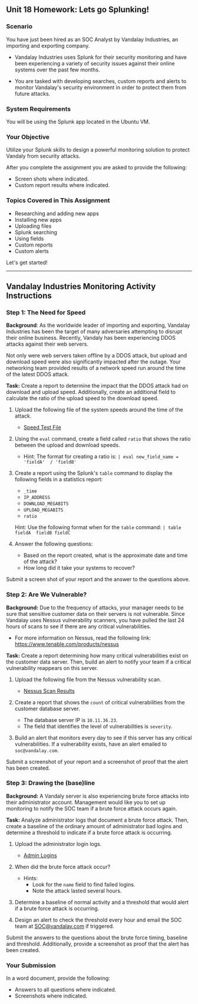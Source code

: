 ## Unit 18 Homework: Lets go Splunking!

### Scenario

You have just been hired as an SOC Analyst by Vandalay Industries, an importing and exporting company.
 
- Vandalay Industries uses Splunk for their security monitoring and have been experiencing a variety of security issues against their online systems over the past few months. 
 
- You are tasked with developing searches, custom reports and alerts to monitor Vandalay's security environment in order to protect them from future attacks.


### System Requirements 

You will be using the Splunk app located in the Ubuntu VM.


### Your Objective 

Utilize your Splunk skills to design a powerful monitoring solution to protect Vandaly from security attacks.

After you complete the assignment you are asked to provide the following:

- Screen shots where indicated.
- Custom report results where indicated.

### Topics Covered in This Assignment

- Researching and adding new apps
- Installing new apps
- Uploading files
- Splunk searching
- Using fields
- Custom reports
- Custom alerts

Let's get started!

---

## Vandalay Industries Monitoring Activity Instructions


### Step 1: The Need for Speed 

**Background**: As the worldwide leader of importing and exporting, Vandalay Industries has been the target of many adversaries attempting to disrupt their online business. Recently, Vandaly has been experiencing DDOS attacks against their web servers.

Not only were web servers taken offline by a DDOS attack, but upload and download speed were also significantly impacted after the outage. Your networking team provided results of a network speed run around the time of the latest DDOS attack.

**Task:** Create a report to determine the impact that the DDOS attack had on download and upload speed. Additionally, create an additional field to calculate the ratio of the upload speed to the download speed.


1.  Upload the following file of the system speeds around the time of the attack.
    - [Speed Test File](resources/server_speedtest.csv)

2. Using the `eval` command, create a field called `ratio` that shows the ratio between the upload and download speeds.
   - Hint: The format for creating a ratio is: `| eval new_field_name = 'fieldA'  / 'fieldB'`
      
3. Create a report using the Splunk's `table` command to display the following fields in a statistics report:
    - `_time`
    - `IP_ADDRESS`
    - `DOWNLOAD_MEGABITS`
    - `UPLOAD_MEGABITS`
    - `ratio`
  
   Hint: Use the following format when for the `table` command: `| table fieldA  fieldB fieldC`

4. Answer the following questions:

    - Based on the report created, what is the approximate date and time of the attack?
    - How long did it take your systems to recover?

Submit a screen shot of your report and the answer to the questions above.
 
### Step 2: Are We Vulnerable? 

**Background:**  Due to the frequency of attacks, your manager needs to be sure that sensitive customer data on their servers is not vulnerable. Since Vandalay uses Nessus vulnerability scanners, you have pulled the last 24 hours of scans to see if there are any critical vulnerabilities.

  - For more information on Nessus, read the following link: https://www.tenable.com/products/nessus

**Task:** Create a report determining how many critical vulnerabilities exist on the customer data server. Then, build an alert to notify your team if a critical vulnerability reappears on this server.

1. Upload the following file from the Nessus vulnerability scan.
   - [Nessus Scan Results](resources/nessus_logs.csv)

2. Create a report that shows the `count` of critical vulnerabilities from the customer database server.
   - The database server IP is `10.11.36.23`.
   - The field that identifies the level of vulnerabilities is `severity`.
      
3. Build an alert that monitors every day to see if this server has any critical vulnerabilities. If a vulnerability exists, have an alert emailed to `soc@vandalay.com`.

Submit a screenshot of your report and a screenshot of proof that the alert has been created.


### Step 3: Drawing the (base)line

**Background:**  A Vandaly server is also experiencing brute force attacks into their administrator account. Management would like you to set up monitoring to notify the SOC team if a brute force attack occurs again.


**Task:** Analyze administrator logs that document a brute force attack. Then, create a baseline of the ordinary amount of administrator bad logins and determine a threshold to indicate if a brute force attack is occurring.

1. Upload the administrator login logs.
   - [Admin Logins](resources/Administrator_logs.csv)

2. When did the brute force attack occur?
   - Hints:
     - Look for the `name` field to find failed logins.
     - Note the attack lasted several hours.

      
3. Determine a baseline of normal activity and a threshold that would alert if a brute force attack is occurring.

4. Design an alert to check the threshold every hour and email the SOC team at SOC@vandalay.com if triggered. 

Submit the answers to the questions about the brute force timing, baseline and threshold. Additionally, provide a screenshot as proof that the alert has been created.
 
 
### Your Submission
  
In a word document, provide the following:
  - Answers to all questions where indicated. 
  - Screenshots where indicated.

